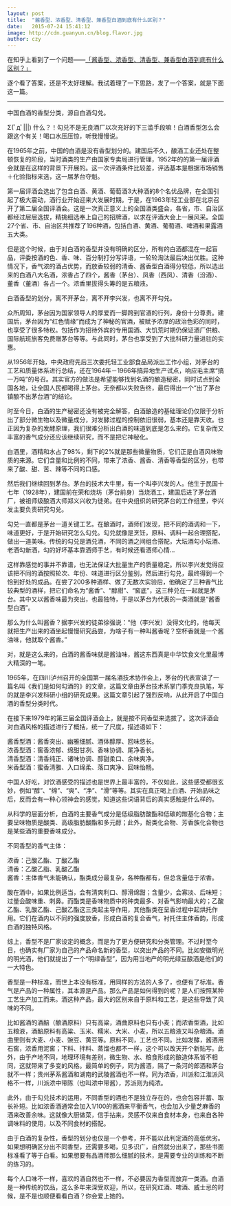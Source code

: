 ```yaml
---
layout: post
title:  "酱香型、浓香型、清香型、兼香型白酒到底有什么区别？"
date:   2015-07-24 15:41:12
image: http://cdn.guanyun.cn/blog.flavor.jpg
author: czy
---
```


在知乎上看到了一个问题——[「酱香型、浓香型、清香型、兼香型白酒到底有什么区别？」](http://www.zhihu.com/question/20828281)

逐个看了答案，还是不太好理解。我试着理了一下思路，发了一个答案，就是下面这一篇。

---

中国白酒的香型分类，源自白酒勾兑。

Σ(ﾟдﾟ|||) 什么？！勾兑不是无良酒厂以次充好的下三滥手段嘛！白酒香型怎么会跟这个有关！喝口水压压惊，听我慢慢说。

在1965年之前，中国的白酒是没有香型划分的。建国后不久，酿酒工业还处在整顿恢复的阶段，当时酒类的生产由国家专卖局进行管理，1952年的的第一届评酒会就是在这样的背景下开展的。这一次评酒条件比较差，评选基本是根据市场销售＋化验指标来选，这一届茅台夺魁。

第一届评酒会选出了包含白酒、黄酒、葡萄酒3大种酒的8个名优品牌，在全国引起了极大震动，酒行业开始迎来大发展时期。于是，在1963年轻工业部在北京召开了第二届全国评酒会。这是一次真正意义上的全国酒类盛会，各省，市、自治区都经过层层选拔，精挑细选奉上自己的招牌酒，以求在评酒大会上一展风采。全国27个省、市、自治区共推荐了196种酒，包括白酒、黄酒、葡萄酒、啤酒和果露酒五大类。

但是这个时候，由于对白酒的香型并没有明确的区分，所有的白酒都混在一起盲品，评委按酒的色、香、味、百分制打分写评语，一轮轮淘汰最后决出优胜。这种情况下，香气浓的酒占优势，而放香较弱的清香、酱香型白酒得分较低，所以选出来的白酒八大名酒，浓香占了四个，酱香（茅台）、凤香（西凤）、清香（汾酒）、董香（董酒）各占一个。浓香里拔得头筹的是五粮液。

白酒香型的划分，离不开茅台，离不开李兴发，也离不开勾兑。

众所周知，茅台因为国家领导人的厚爱而一脚跨到官酒的行列，身份十分尊贵。建国后，茅台因为“红色情缘”而成为了神秘的官酒，被赋予浓厚的政治色彩的同时，也享受了很多特权。包括作为招待外宾的专用国酒、大饥荒时期仍保证酒厂供粮、国际航班旅客免费赠茅台等等。与此同时，茅台也享受到了大批科研力量进驻的实惠。

从1956年开始，中央政府先后三次委托轻工业部食品局派出工作小组，对茅台的工艺和质量体系进行总结，还在1964年－1966年搞异地生产试点，响应毛主席“搞一万吨”的号召。其实官方的做法是希望能够找到名酒的酿造秘密，同时试点到全国各地，让全国人民都喝得上茅台。无奈都以失败告终，最后得出一个“出了茅台镇酿不出茅台酒”的结论。

时至今日，白酒的生产秘密还没有被完全解答，白酒酿造的基础理论仍仅限于分析出了部分微生物以及微量成分，对发酵过程的控制依旧很弱，基本还是靠天收。也正因为复杂的发酵原理，我们很难分析出白酒的味道到底是怎么来的。它复杂而又丰富的香气成分还应该继续研究，而不是把它神秘化。

白酒里，酒精和水占了98%，剩下的2%就是那些微量物质，它们正是白酒风味物质的来源。它们含量和比例的不同，带来了浓香、酱香、清香等香型的区分，也带来了酸、甜、苦、辣等不同的口感。

然后我们继续回到茅台。茅台的技术大牛里，有一个叫李兴发的人。他生于民国十七年（1928年），建国前在荣和烧坊（茅台前身）当烧酒工，建国后进了茅台酒厂，被祖师级酿酒大师郑义兴收为徒弟。在中央组织的研究茅台的工作组里，李兴发主要负责研究勾兑。

勾兑一直都是茅台一道关键工艺。在酿酒时，酒师们发现，把不同的酒调和一下，味道更好，于是开始研究怎么勾兑。勾兑就像是烹饪，原料、调料一起合理搭配，做出一道美味。传统的勾兑是酒兑酒，不同的酒之间组合搭配，大坛酒勾小坛酒、老酒勾新酒，勾的好坏基本靠酒师手艺，有时候还看酒师心情…

这样靠感觉的事并不靠谱，也无法保证大批量生产的质量稳定。所以李兴发觉得应该把不同的酒按照轮次、年份、味道进行区分鉴别，然后进行勾兑，最终得到一个恰到好处的成品。在尝了200多种酒样、做了无数次实验后，他确定了三种香气比较典型的酒样，把它们命名为“酱香”、“醇甜”、“窖底”，这三种兑在一起就是茅台。其中又以酱香味最为突出，也最独特，于是以茅台为代表的一类酒就是“酱香型白酒”。

那么为什么叫酱香？据李兴发的徒弟徐强说：“他（李兴发）没得文化的，他每天就把生产出来的酒坐起慢慢研究品尝，为啥子有一种叫酱香呢？空杯香就是一个酱油味，他就取个酱香。”

对，就是这么来的，白酒的酱香味就是酱油味，酱这东西真是中华饮食文化里最博大精深的一笔。

1965年，在四川泸州召开的全国第一届名酒技术协作会上，茅台的代表宣读了一篇名叫《我们是如何勾酒的》的文章，这篇文章由茅台技术系掌门季克良执笔，写的就是李兴发科研小组的研究成果。这篇文章引起了强烈反响，从此开启了中国白酒的香型分类时代。

在接下来1979年的第三届全国评酒会上，就是按不同香型来选拔了。这次评酒会对白酒风格的描述进行了概括，统一了尺度，描述语如下：

酱香型酒：酱香突出、幽雅细腻、酒体醇厚、回味悠长。<br />
浓香型酒：窖香浓郁、绵甜甘冽、香味协调、尾净香长。<br />
清香型酒：清香纯正、诸味协调、醇甜柔口、余味爽净。<br />
米香型酒：蜜香清雅、入口绵柔、落口爽净、回味怡畅。<br />

中国人好吃，对饮酒感受的描述也是世界上最丰富的，不仅如此，这些感受都很玄妙，例如“醇”、“绵”、“爽”、“净”、“滑”等等。其实在真正喝上白酒、开始品味之后，反而会有一种心领神会的感觉，知道这些词语背后的真实感触是什么样的。

从科学的层面分析，白酒的主要香气成分是低级脂肪酸酯和低碳的羰基化合物；主要呈味物质是酸类、高级脂肪酸酯和多元醇；此外，酚类化合物、芳香族化合物也是某些酒的重要香味成分。

不同香型的香气主体：

浓香：己酸乙酯、丁酸乙酯 <br />
清香：乙酸乙脂、乳酸乙酯 <br />
酱香：主体香气未能确认，酯类成分最复杂，各种酯都有，但总含量低于浓香。<br />

酸在酒中，如果比例适当，会有清爽利口、醇滑绵甜；含量少，会寡淡、后味短；过量会酸味重、刺鼻。而酯类是香味物质中的种类最多、对香气影响最大的；乙酸乙酯、乳酸乙酯、己酸乙酯这三类起主导作用，其他酯类在呈香过程中起烘托作用。它们在酒内以不同的强度放香，形成白酒的复合香气，衬托住主体香韵，形成白酒的独特风格。

综上，香型不是厂家设定的概念，而是为了更方便研究和分类管理。不过时至今日，也确实有厂家为自己的产品命名新的香型，以突出产品的不同。比如安徽明光的明光酒，他们就提出了一个“明绿香型”，因为用当地产的明光绿豆酿酒是他们的一大特色。

香型是一种标准，而世上本没有标准，用同样的方法的人多了，也便有了标准。香气是产品的一种属性，其本源是产品。那么产品是如何得到的呢？是人们按照某种工艺生产加工而来。酒这种产品，最大的区别来自于原料和工艺，是这些导致了风味的不同。

比如酱酒的酒醅（酿酒原料）只有高粱，酒曲原料也只有小麦；而浓香型酒，比如五粮液，酒醅原料有高粱、玉米、糯米、大米、小麦，所以五粮液又叫杂粮酒。酒曲里则有大麦、小麦、豌豆、黄豆等。原料不同，工艺也不同。比如发酵，酱酒用石窖，浓香用泥窖；下料、拌料、蒸馏也都不一样，这个可以改天开个新贴写。此外，由于产地不同，地理环境有差别，微生物、水、粮食形成的酿造体系皆不相同，这就带来了多变的风格。最简单的例子，同为酱酒，隔了一条河的郎酒和茅台就不一样；贵州茅系酱酒和湖南的武陵酱酒也不一样。同为浓香，川派和江淮派风格不一样，川派浓中带陈（也叫浓中带酱），苏派则为纯浓。

此外，由于勾兑技术的运用，不同香型的酒也不是独立存在的，也会包容并蓄、取长补短。比如浓香酒通常会加入1/100的酱酒来平衡香气，也会加入少量芝麻香的酒来改善余味。这就像大厨做菜，信手拈来，灵感不仅来自食材本身，也来自各种调味料的使用，以及不同食材的搭配。

由于白酒的复杂性，香型的划分也仅是一个参考，并不能以此判定酒的高低优劣。如果想明确区分出不同香型，还需要多喝，见多识广，自然就分出来了，那些书面标准看了等于白看。如果想要有品酒师那么细腻的技术，是需要专业的训练和不断的练习的。

每个人口味不一样，喜欢的酒自然也不一样，不必要因为香型而放弃一类酒。白酒是一种传统的饮品，这么多年来深受欢迎，所以，在研究红酒、啤酒、威士忌的时候，是不是也顺便看看白酒？你会爱上她的。

